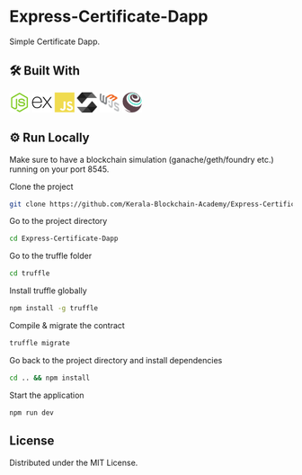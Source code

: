 # Express-Certificate-Dapp

Simple Certificate Dapp.


## 🛠 Built With

<div align="left">
<a href="https://nodejs.org/en/" target="_blank" rel="noreferrer"><img src="https://raw.githubusercontent.com/DEMYSTIF/DEMYSTIF/main/assets/icons/nodejs.svg" width="36" height="36" alt="NodeJS" /></a>
<a href="https://expressjs.com/" target="_blank" rel="noreferrer"><img src="https://raw.githubusercontent.com/DEMYSTIF/DEMYSTIF/main/assets/icons/express.svg" width="36" height="36" alt="Express" /></a>
<a href="https://developer.mozilla.org/en-US/docs/Web/JavaScript" target="_blank" rel="noreferrer"><img src="https://raw.githubusercontent.com/DEMYSTIF/DEMYSTIF/main/assets/icons/javascript.svg" width="36" height="36" alt="JavaScript" /></a>
<a href="https://soliditylang.org/" target="_blank" rel="noreferrer"><img src="https://raw.githubusercontent.com/DEMYSTIF/DEMYSTIF/main/assets/icons/solidity.svg" width="36" height="36" alt="Solidity" /></a>
<a href="https://web3js.readthedocs.io/" target="_blank" rel="noreferrer"><img src="https://raw.githubusercontent.com/DEMYSTIF/DEMYSTIF/main/assets/icons/web3js.svg" width="36" height="36" alt="Web3Js" /></a>
<a href="https://trufflesuite.com" target="_blank" rel="noreferrer"><img src="https://raw.githubusercontent.com/DEMYSTIF/DEMYSTIF/main/assets/icons/truffle.svg" width="36" height="36" alt="Truffle" /></a>
</div>


## ⚙️ Run Locally

Make sure to have a blockchain simulation (ganache/geth/foundry etc.) running on your port 8545. 

Clone the project

```bash
git clone https://github.com/Kerala-Blockchain-Academy/Express-Certificate-Dapp.git
```

Go to the project directory

```bash
cd Express-Certificate-Dapp
```

Go to the truffle folder

```bash
cd truffle
```

Install truffle globally

```bash
npm install -g truffle
```

Compile & migrate the contract

```bash
truffle migrate
```

Go back to the project directory and install dependencies

```bash
cd .. && npm install
```

Start the application

```bash
npm run dev
```


## License

Distributed under the MIT License.



